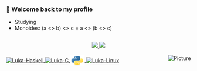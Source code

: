 ### 👋 Welcome back to my profile
- Studying
- Monoides: (a <> b) <> c = a <> (b <> c)
##
<div align="center">
  <a href="https://github.com/Jean-Lukas">
  <img height="180em" src="https://github-readme-stats.vercel.app/api?username=Jean-Lukas&show_icons=true&theme=tokyonight&include_all_commits=true&count_private=true"/>
  <img height="180em" src="https://github-readme-stats.vercel.app/api/top-langs/?username=Jean-Lukas&layout=compact&langs_count=7&theme=tokyonight"/>
</div>
  
<div style="display: inline_block"><br>
  <img align="center" alt="Luka-Haskell" height="30" width="40" src="https://cdn.jsdelivr.net/gh/devicons/devicon/icons/haskell/haskell-original.svg">
  <img align="center" alt="Luka-C" height="30" width="40" src="https://cdn.jsdelivr.net/gh/devicons/devicon/icons/c/c-original.svg">
  <img align="center" alt="Luka-Python" height="30" width="40" src="https://raw.githubusercontent.com/devicons/devicon/master/icons/python/python-original.svg">
  <img align="center" alt="Luka-Linux" height="30" width="40" src="https://cdn.jsdelivr.net/gh/devicons/devicon/icons/linux/linux-original.svg">
  <img align="right" alt="Picture" height="200" widht="200" src="https://exploringbits.com/wp-content/uploads/2022/01/Aesthetic-girl-pfp-5.jpg?ezimgfmt=rs:352x387/rscb3/ngcb3/notWebP">
  </div>

